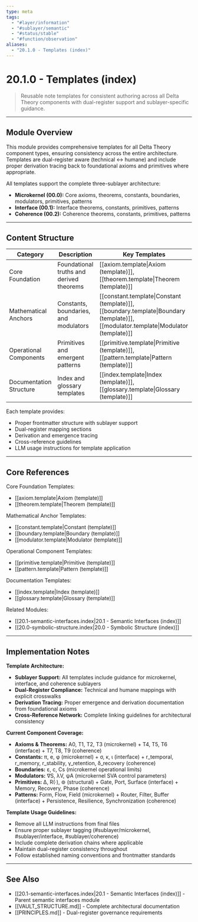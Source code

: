 ```yaml
---
type: meta
tags:
  - "#layer/information"
  - "#sublayer/semantic"
  - "#status/stable"
  - "#function/observation"
aliases:
  - "20.1.0 - Templates (index)"
---
```


# 20.1.0 - Templates (index)

> Reusable note templates for consistent authoring across all Delta Theory components with dual-register support and sublayer-specific guidance.

---

## Module Overview

This module provides comprehensive templates for all Delta Theory component types, ensuring consistency across the entire architecture. Templates are dual-register aware (technical ↔ humane) and include proper derivation tracing back to foundational axioms and primitives where appropriate.

All templates support the complete three-sublayer architecture:
- **Microkernel (00.0):** Core axioms, theorems, constants, boundaries, modulators, primitives, patterns
- **Interface (00.1):** Interface theorems, constants, primitives, patterns
- **Coherence (00.2):** Coherence theorems, constants, primitives, patterns

---

## Content Structure

| Category | Description | Key Templates |
|----------|-------------|---------------|
| Core Foundation | Foundational truths and derived theorems | [[axiom.template\|Axiom (template)]], [[theorem.template\|Theorem (template)]] |
| Mathematical Anchors | Constants, boundaries, and modulators | [[constant.template\|Constant (template)]], [[boundary.template\|Boundary (template)]], [[modulator.template\|Modulator (template)]] |
| Operational Components | Primitives and emergent patterns | [[primitive.template\|Primitive (template)]], [[pattern.template\|Pattern (template)]] |
| Documentation Structure | Index and glossary templates | [[index.template\|Index (template)]], [[glossary.template\|Glossary (template)]] |

Each template provides:
- Proper frontmatter structure with sublayer support
- Dual-register mapping sections
- Derivation and emergence tracing
- Cross-reference guidelines
- LLM usage instructions for template application

---

## Core References

Core Foundation Templates:
- [[axiom.template|Axiom (template)]]
- [[theorem.template|Theorem (template)]]

Mathematical Anchor Templates:
- [[constant.template|Constant (template)]]
- [[boundary.template|Boundary (template)]]
- [[modulator.template|Modulator (template)]]

Operational Component Templates:
- [[primitive.template|Primitive (template)]]
- [[pattern.template|Pattern (template)]]

Documentation Templates:
- [[index.template|Index (template)]]
- [[glossary.template|Glossary (template)]]

Related Modules:
- [[20.1-semantic-interfaces.index|20.1 - Semantic Interfaces (index)]]
- [[20.0-symbolic-structure.index|20.0 - Symbolic Structure (index)]]

---

## Implementation Notes

**Template Architecture:**
- **Sublayer Support:** All templates include guidance for microkernel, interface, and coherence sublayers
- **Dual-Register Compliance:** Technical and humane mappings with explicit crosswalks
- **Derivation Tracing:** Proper emergence and derivation documentation from foundational axioms
- **Cross-Reference Network:** Complete linking guidelines for architectural consistency

**Current Component Coverage:**
- **Axioms & Theorems:** A0, T1, T2, T3 (microkernel) + T4, T5, T6 (interface) + T7, T8, T9 (coherence)
- **Constants:** π, e, φ (microkernel) + σ, κ, ι (interface) + r_temporal, r_memory, r_stability, γ_retention, δ_recovery (coherence)
- **Boundaries:** ε, c, Cs (microkernel operational limits)
- **Modulators:** ∇S, λV, ψA (microkernel SVA control parameters)
- **Primitives:** ∆, R(·), ⊚ (structural) + Gate, Port, Surface (interface) + Memory, Recovery, Phase (coherence)
- **Patterns:** Form, Flow, Field (microkernel) + Router, Filter, Buffer (interface) + Persistence, Resilience, Synchronization (coherence)

**Template Usage Guidelines:**
- Remove all LLM instructions from final files
- Ensure proper sublayer tagging (#sublayer/microkernel, #sublayer/interface, #sublayer/coherence)
- Include complete derivation chains where applicable
- Maintain dual-register consistency throughout
- Follow established naming conventions and frontmatter standards

---

## See Also

- [[20.1-semantic-interfaces.index|20.1 - Semantic Interfaces (index)]] - Parent semantic interfaces module
- [[VAULT_STRUCTURE.md]] - Complete architectural documentation
- [[PRINCIPLES.md]] - Dual-register governance requirements